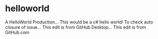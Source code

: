 # helloworld
A HelloWorld Production...
This would be a c# hello world!
To check auto closure of issue...
This edit is from GitHub Desktop...
This edit is from GitHub.com
